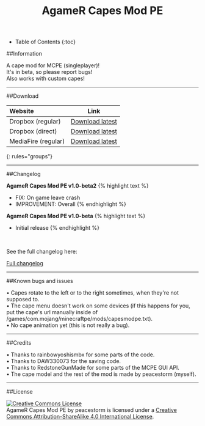 ﻿---
layout: page
title: "AgameR Capes Mod PE"
excerpt: "Capes, capes, capes!"
comments: true
share: true
---

* Table of Contents
{:toc}

##Information

A cape mod for MCPE (singleplayer)!<br>
It's in beta, so please report bugs!<br>
Also works with custom capes!

---

##Download

| Website | Link    |
|:--------|:-------:|
| Dropbox (regular) | [Download latest](https://www.dropbox.com/s/mn12t74g2ngrove/AgameR%20Capes%20Mod%20PE%20v1.0-beta2.js?dl=0)|
| Dropbox (direct)  | [Download latest](https://www.dropbox.com/s/mn12t74g2ngrove/AgameR%20Capes%20Mod%20PE%20v1.0-beta2.js?dl=1)|
| MediaFire (regular) | [Download latest](http://www.mediafire.com/download/bg7lkxzxhp42u6t/AgameR_Capes_Mod_PE_v1.0-beta2.js)|


{: rules="groups"}

---

##Changelog

**AgameR Capes Mod PE v1.0-beta2**
{% highlight text %}
- FIX: On game leave crash
- IMPROVEMENT: Overall
{% endhighlight %}

**AgameR Capes Mod PE v1.0-beta**
{% highlight text %}
- Initial release
{% endhighlight %}

<br>

See the full changelog here:

<div markdown="0"><a href="{{ site.url }}/minecraft/agamer-capes-mod-pe/full-changelog" class="btn">Full changelog</a></div>

---

##Known bugs and issues

• Capes rotate to the left or to the right sometimes, when they're not supposed to.<br>
• The cape menu doesn't work on some devices (if this happens for you, put the cape's url manually inside of /games/com.mojang/minecraftpe/mods/capesmodpe.txt).<br>
• No cape animation yet (this is not really a bug).

---

##Credits

• Thanks to rainbowyoshismbx for some parts of the code.<br>
• Thanks to DAW330073 for the saving code.<br>
• Thanks to RedstoneGunMade for some parts of the MCPE GUI API.<br>
• The cape model and the rest of the mod is made by peacestorm (myself).

---

##License

<a rel="license" href="http://creativecommons.org/licenses/by-sa/4.0/"><img alt="Creative Commons License" style="border-width:0" src="https://i.creativecommons.org/l/by-sa/4.0/88x31.png" /></a><br /><span xmlns:dct="http://purl.org/dc/terms/" href="http://purl.org/dc/dcmitype/Text" property="dct:title" rel="dct:type">AgameR Capes Mod PE</span> by <span xmlns:cc="http://creativecommons.org/ns#" property="cc:attributionName">peacestorm</span> is licensed under a <a rel="license" href="http://creativecommons.org/licenses/by-sa/4.0/">Creative Commons Attribution-ShareAlike 4.0 International License</a>.
